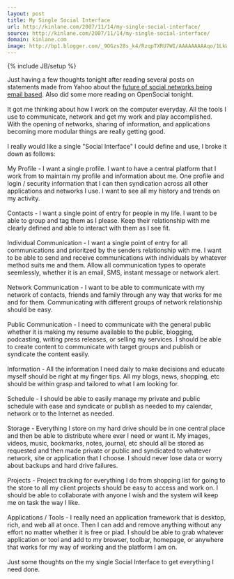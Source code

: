 ```yaml
---
layout: post
title: My Single Social Interface
url: http://kinlane.com/2007/11/14/my-single-social-interface/
source: http://kinlane.com/2007/11/14/my-single-social-interface/
domain: kinlane.com
image: http://bp1.blogger.com/_9OGzs28s_k4/RzqpTXRU7WI/AAAAAAAAAqo/1LkWoIBhKcI/s400/Social_Interface.gif
---
```

{% include JB/setup %}

<p>
     Just having a few thoughts tonight after reading several posts on statements made from Yahoo about the <a href="http://www.downloadsquad.com/2007/11/13/social-networks-of-the-future-could-be-email-based/">future of social networks being email based</a>. Also did some more reading on OpenSocial tonight.
     <br />
     <br />
     It got me thinking about how I work on the computer everyday. All the tools I use to communicate, network and get my work and play accomplished. With the opening of networks, sharing of information, and applications becoming more modular things are really getting good.
     <br />
     <br />
     I really would like a single "Social Interface" I could define and use, I broke it down as follows:
     <br />
     <br />
     <span class="c1">My Profile -</span> I want a single profile. I want to have a central platform that I work from to maintain my profile and information about me. One profile and login / security information that I can then syndication across all other applications and networks I use. I want to see all my history and trends on my activity.
     <br />
     <br />
     <span class="c1">Contacts -</span> I want a single point of entry for people in my life. I want to be able to group and tag them as I please. Keep their relationship with me clearly defined and able to interact with them as I see fit.
     <br />
     <br />
     <span class="c1">Individual Communication -</span> I want a single point of entry for all communications and prioritzed by the senders relationship with me. I want to be able to send and receive communications with individuals by whatever method suits me and them. Allow all communication types to operate seemlessly, whether it is an email, SMS, instant message or network alert.
     <br />
     <br />
     <span class="c1">Network Communication -</span> I want to be able to communicate with my network of contacts, friends and family through any way that works for me and for them. Communicating with different groups of network relationship should be easy.
     <br />
     <br />
     <span class="c1">Public Communication -</span> I need to communicate with the general public whether it is making my resume available to the public, blogging, podcasting, writing press releases, or selling my services. I should be able to create content to communicate with target groups and publish or syndicate the content easily.
     <br />
     <br />
     <span class="c1">Information -</span> All the information I need daily to make decisions and educate myself should be right at my finger tips. All my blogs, news, shopping, etc should be within grasp and tailored to what I am looking for.
     <br />
     <br />
     <span class="c1">Schedule -</span> I should be able to easily manage my private and public schedule with ease and syndicate or publish as needed to my calendar, network or to the Internet as needed.
     <br />
     <br />
     <span class="c1">Storage -</span> Everything I store on my hard drive should be in one central place and then be able to distribute where ever I need or want it. My images, videos, music, bookmarks, notes, journal, etc should all be stored as requested and then made private or public and syndicated to whatever network, site or application that I choose. I should never lose data or worry about backups and hard drive failures.
     <br />
     <br />
     <span class="c1">Projects -</span> Project tracking for everything I do from shopping list for going to the store to all my client projects should be easy to access and work on. I should be able to collaborate with anyone I wish and the system will keep me on task the way I like.
     <br />
     <br />
     <span class="c1">Applications / Tools -</span> I really need an application framework that is desktop, rich, and web all at once. Then I can add and remove anything without any effort no matter whether it is free or piad. I should be able to grab whatever application or tool and add to my browser, toolbar, homepage, or anywhere that works for my way of working and the platform I am on.
     <br />
     <br />
     Just some thoughts on the my single <span class="c2">Social Interface</span> to get everything I need done.
     <br />
     <br />
     <a onblur="try {parent.deselectBloggerImageGracefully();} catch(e) {}" href="http://bp1.blogger.com/_9OGzs28s_k4/RzqpTXRU7WI/AAAAAAAAAqo/1LkWoIBhKcI/s1600-h/Social_Interface.gif"><img class="c3" src="http://bp1.blogger.com/_9OGzs28s_k4/RzqpTXRU7WI/AAAAAAAAAqo/1LkWoIBhKcI/s400/Social_Interface.gif" alt="" id="BLOGGER_PHOTO_ID_5132600875471400290" border="0" /></a>
</p>